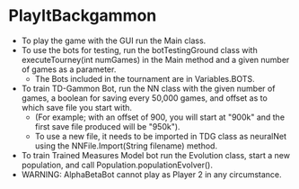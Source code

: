 # PlayItBackgammon
* To play the game with the GUI run the Main class. 
* To use the bots for testing, run the botTestingGround class with executeTourney(int numGames) in the Main method and a given number of games as a parameter.
  * The Bots included in the tournament are in Variables.BOTS.
* To train TD-Gammon Bot, run the NN class with the given number of games, a boolean for saving every 50,000 games, and offset as to which save file you start with.
  * (For example; with an offset of 900, you will start at "900k" and the first save file produced will be "950k").
  * To use a new file, it needs to be imported in TDG class as neuralNet using the NNFile.Import(String filename) method. 
* To train Trained Measures Model bot run the Evolution class, start a new population, and call Population.populationEvolver().
* WARNING: AlphaBetaBot cannot play as Player 2 in any circumstance. 
